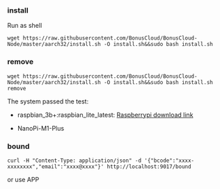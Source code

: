 ### install
Run as shell
```
wget https://raw.githubusercontent.com/BonusCloud/BonusCloud-Node/master/aarch32/install.sh -O install.sh&&sudo bash install.sh
```
### remove
```
wget https://raw.githubusercontent.com/BonusCloud/BonusCloud-Node/master/aarch32/install.sh -O install.sh&&sudo bash install.sh remove
```

The system passed the test:
- raspbian_3b+:raspbian_lite_latest: [Raspberrypi download link](https://downloads.raspberrypi.org/raspbian_lite_latest)


- NanoPi-M1-Plus

### bound

```
curl -H "Content-Type: application/json" -d '{"bcode":"xxxx-xxxxxxxx","email":"xxxx@xxxx"}' http://localhost:9017/bound
```
or use APP
